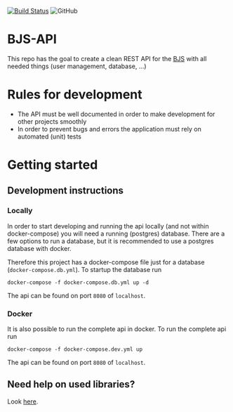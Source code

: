[![Build Status](https://github.com/bjs-org/bjs-api/workflows/CI/badge.svg?branch=master)](https://github.com/bjs-org/bjs-api/actions?query=branch%3Amaster+workflow%3ACI)
![GitHub](https://img.shields.io/github/license/bjs-org/bjs-api)

# BJS-API
This repo has the goal to create a clean REST API for the [BJS](https://www.bundesjugendspiele.de/) with all needed things (user management, database, ...)

# Rules for development
- The API must be well documented in order to make development for other projects smoothly
- In order to prevent bugs and errors the application must rely on automated (unit) tests

# Getting started
## Development instructions
### Locally
In order to start developing and running the api locally (and not within docker-compose) you will need a
running (postgres) database. There are a few options to run a database, but it is recommended to use 
a postgres database with docker.

Therefore this project has a docker-compose file just for a database (`docker-compose.db.yml`).
To startup the database run 

`docker-compose -f docker-compose.db.yml up -d`

The api can be found on port `8080` of `localhost`.

### Docker
It is also possible to run the complete api in docker. 
To run the complete api run

`docker-compose -f docker-compose.dev.yml up`

The api can be found on port `8080` of `localhost`.

## Need help on used libraries? 
Look [here](HELP.md).
